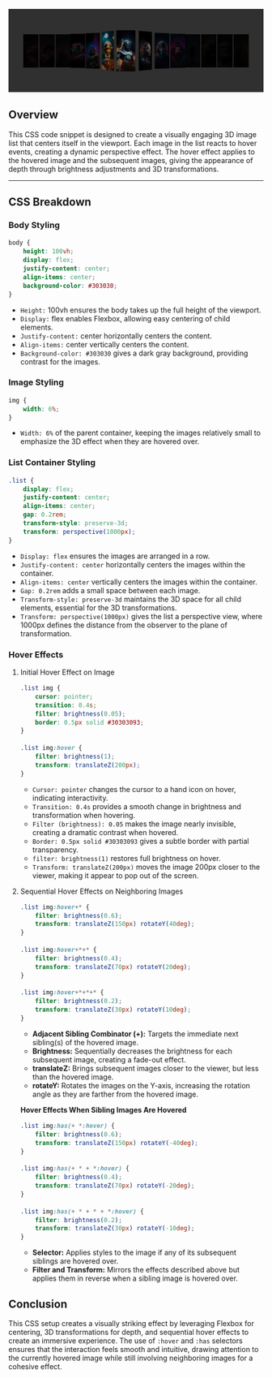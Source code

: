 ![Crazy CSS Hover Style](./assets/overview.png)
## Overview
This CSS code snippet is designed to create a visually engaging 3D image list that centers itself in the viewport. Each image in the list reacts to hover events, creating a dynamic perspective effect. The hover effect applies to the hovered image and the subsequent images, giving the appearance of depth through brightness adjustments and 3D transformations.

---

## CSS Breakdown

### Body Styling
```css
body {
    height: 100vh;
    display: flex;
    justify-content: center;
    align-items: center;
    background-color: #303030;
}
```
- `Height:` 100vh ensures the body takes up the full height of the viewport.
- `Display:` flex enables Flexbox, allowing easy centering of child elements.
- `Justify-content:` center horizontally centers the content.
- `Align-items:` center vertically centers the content.
- `Background-color: #303030` gives a dark gray background, providing contrast for the images.

### Image Styling
```css
img {
    width: 6%;
}
```
- `Width: 6%` of the parent container, keeping the images relatively small to emphasize the 3D effect when they are hovered over.

### List Container Styling
```css
.list {
    display: flex;
    justify-content: center;
    align-items: center;
    gap: 0.2rem;
    transform-style: preserve-3d;
    transform: perspective(1000px);
}
```
- `Display: flex` ensures the images are arranged in a row.
- `Justify-content: center` horizontally centers the images within the container.
- `Align-items: center` vertically centers the images within the container.
- `Gap: 0.2rem` adds a small space between each image.
- `Transform-style: preserve-3d` maintains the 3D space for all child elements, essential for the 3D transformations.
- `Transform: perspective(1000px)` gives the list a perspective view, where 1000px defines the distance from the    observer to the plane of transformation.

### Hover Effects
1. Initial Hover Effect on Image
    ```css
    .list img {
        cursor: pointer;
        transition: 0.4s;
        filter: brightness(0.05);
        border: 0.5px solid #30303093;
    }

    .list img:hover {
        filter: brightness(1);
        transform: translateZ(200px);
    }
    ```
    - `Cursor: pointer` changes the cursor to a hand icon on hover, indicating interactivity.
    - `Transition: 0.4s` provides a smooth change in brightness and transformation when hovering.
    - `Filter (brightness): 0.05` makes the image nearly invisible, creating a dramatic contrast when hovered.
    - `Border: 0.5px solid #30303093` gives a subtle border with partial transparency.
    - `filter: brightness(1)` restores full brightness on hover.
    - `Transform: translateZ(200px)` moves the image 200px closer to the viewer, making it appear to pop out of the screen.

2. Sequential Hover Effects on Neighboring Images
    ```css
    .list img:hover+* {
        filter: brightness(0.6);
        transform: translateZ(150px) rotateY(40deg);
    }

    .list img:hover+*+* {
        filter: brightness(0.4);
        transform: translateZ(70px) rotateY(20deg);
    }

    .list img:hover+*+*+* {
        filter: brightness(0.2);
        transform: translateZ(30px) rotateY(10deg);
    }
    ```
    - **Adjacent Sibling Combinator (+):** Targets the immediate next sibling(s) of the hovered image.
    - **Brightness:** Sequentially decreases the brightness for each subsequent image, creating a fade-out effect.
    - **translateZ:** Brings subsequent images closer to the viewer, but less than the hovered image.
    - **rotateY:** Rotates the images on the Y-axis, increasing the rotation angle as they are farther from the hovered image.

    **Hover Effects When Sibling Images Are Hovered**
    ```css
    .list img:has(+ *:hover) {
        filter: brightness(0.6);
        transform: translateZ(150px) rotateY(-40deg);
    }

    .list img:has(+ * + *:hover) {
        filter: brightness(0.4);
        transform: translateZ(70px) rotateY(-20deg);
    }

    .list img:has(+ * + * + *:hover) {
        filter: brightness(0.2);
        transform: translateZ(30px) rotateY(-10deg);
    }
    ```
    - **Selector:** Applies styles to the image if any of its subsequent siblings are hovered over.
    - **Filter and Transform:** Mirrors the effects described above but applies them in reverse when a sibling image is hovered over.

## Conclusion
This CSS setup creates a visually striking effect by leveraging Flexbox for centering, 3D transformations for depth, and sequential hover effects to create an immersive experience. The use of `:hover` and `:has` selectors ensures that the interaction feels smooth and intuitive, drawing attention to the currently hovered image while still involving neighboring images for a cohesive effect.